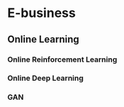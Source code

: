 # E-business

## Online Learning

### Online Reinforcement Learning

### Online Deep Learning

### GAN
